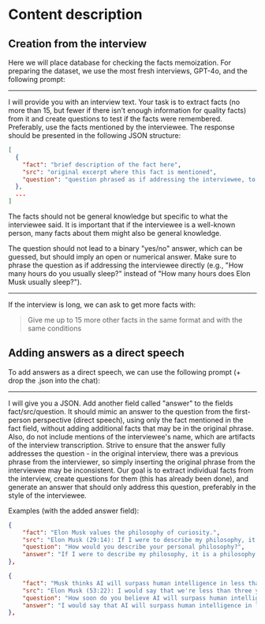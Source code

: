 # Content description
## Creation from the interview
Here we will place database for checking the facts memoization. 
For preparing the dataset, we use the most fresh interviews, GPT-4o,
and the following prompt:

---
I will provide you with an interview text. Your task is to extract facts (no more than 15, but fewer if there isn't enough information for quality facts) from it and create questions to test if the facts were remembered. Preferably, use the facts mentioned by the interviewee. The response should be presented in the following JSON structure:

```json
[
  {
    "fact": "brief description of the fact here",
    "src": "original excerpt where this fact is mentioned",
    "question": "question phrased as if addressing the interviewee, to determine if the respondent remembers the original fact"
  },
  ...
]
```

The facts should not be general knowledge but specific to what the interviewee said. It is important that if the interviewee is a well-known person, many facts about them might also be general knowledge.

The question should not lead to a binary "yes/no" answer, which can be guessed, but should imply an open or numerical answer. Make sure to phrase the question as if addressing the interviewee directly (e.g., "How many hours do you usually sleep?" instead of "How many hours does Elon Musk usually sleep?").

---
If the interview is long, we can ask to get more facts with:

> Give me up to 15 more other facts in the same format and with the same conditions

## Adding answers as a direct speech
To add answers as a direct speech, we can use the following prompt (+ drop the .json into 
the chat):

---
I will give you a JSON. Add another field called "answer" to the fields fact/src/question. It should mimic an answer to the question from the first-person perspective (direct speech), using only the fact mentioned in the fact field, without adding additional facts that may be in the original phrase. Also, do not include mentions of the interviewee's name, which are artifacts of the interview transcription. Strive to ensure that the answer fully addresses the question - in the original interview, there was a previous phrase from the interviewer, so simply inserting the original phrase from the interviewee may be inconsistent. Our goal is to extract individual facts from the interview, create questions for them (this has already been done), and generate an answer that should only address this question, preferably in the style of the interviewee.

Examples (with the added answer field):

```json
{
    "fact": "Elon Musk values the philosophy of curiosity.",
    "src": "Elon Musk (29:14): If I were to describe my philosophy, it is a philosophy of curiosity.",
    "question": "How would you describe your personal philosophy?",
    "answer": "If I were to describe my philosophy, it is a philosophy of curiosity."
},

{
    "fact": "Musk thinks AI will surpass human intelligence in less than three years.",
    "src": "Elon Musk (53:22): I would say that we're less than three years from that point.",
    "question": "How soon do you believe AI will surpass human intelligence?",
    "answer": "I would say that AI will surpass human intelligence in less than three years from that point."
},
```
